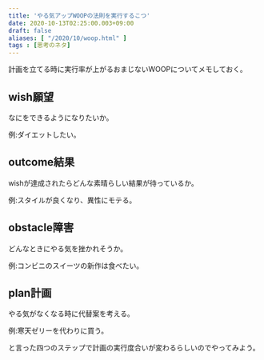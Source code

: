 ```yaml
---
title: 'やる気アップWOOPの法則を実行するこつ'
date: 2020-10-13T02:25:00.003+09:00
draft: false
aliases: [ "/2020/10/woop.html" ]
tags : [思考のネタ]
---
```


計画を立てる時に実行率が上がるおまじないWOOPについてメモしておく。


## wish願望[](#wish願望 "wish願望")


なにをできるようになりたいか。

例:ダイエットしたい。

## outcome結果[](#outcome結果 "outcome結果")


wishが達成されたらどんな素晴らしい結果が待っているか。

例:スタイルが良くなり、異性にモテる。

## obstacle障害[](#obstacle障害 "obstacle障害")


どんなときにやる気を挫かれそうか。

例:コンビニのスイーツの新作は食べたい。

## plan計画[](#plan計画 "plan計画")


やる気がなくなる時に代替案を考える。

例:寒天ゼリーを代わりに買う。

と言った四つのステップで計画の実行度合いが変わるらしいのでやってみよう。
